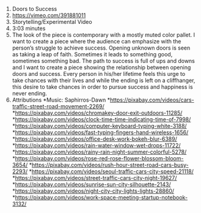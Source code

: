 1. Doors to Success
2. https://vimeo.com/391881011
3. Storytelling/Experimental Video
4. 3:03 minutes
5. The look of the piece is contemporary with a mostly muted color pallet. I want to create a piece where the audience can emphasize with the person’s struggle to achieve success. Opening unknown doors is seen as taking a leap of faith. Sometimes it leads to something good, sometimes something bad. The path to success is full of ups and downs and I want to create a piece showing the relationship between opening doors and success. Every person in his/her lifetime feels this urge to take chances with their lives and while the ending is left on a cliffhanger, this desire to take chances in order to pursue success and happiness is never ending.
6. Attributions
  *Music: Saphirros-Dawn
  *https://pixabay.com/videos/cars-traffic-street-road-movement-2269/
  *https://pixabay.com/videos/chromakey-door-exit-outdoors-11285/
  *https://pixabay.com/videos/clock-time-time-indicating-time-of-7998/
  *https://pixabay.com/videos/computer-keyboard-typing-white-3188/
  *https://pixabay.com/videos/fast-typing-fingers-hand-wireless-1656/
  *https://pixabay.com/videos/office-desk-work-bokeh-blur-6389/
  *https://pixabay.com/videos/rain-water-window-wet-drops-11722/
  *https://pixabay.com/videos/rainy-rain-night-summer-colorful-5278/
  *https://pixabay.com/videos/rose-red-rose-flower-blossom-bloom-3654/
  *https://pixabay.com/videos/rush-hour-street-road-cars-busy-2293/
  *https://pixabay.com/videos/seoul-traffic-cars-city-speed-21118/
  *https://pixabay.com/videos/street-traffic-cars-city-night-19627/
  *https://pixabay.com/videos/sunrise-sun-city-silhouette-2143/
  *https://pixabay.com/videos/night-city-city-lights-lights-28860/
  *https://pixabay.com/videos/work-space-meeting-startup-notebook-3132/
